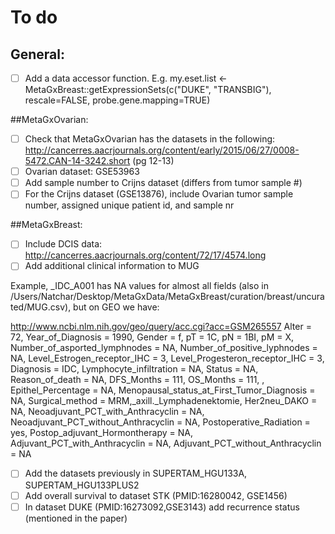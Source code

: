 # To do
## General:
- [ ] Add a data accessor function. E.g. my.eset.list <- MetaGxBreast::getExpressionSets(c("DUKE", "TRANSBIG"), rescale=FALSE, probe.gene.mapping=TRUE)

##MetaGxOvarian:
- [ ] Check that MetaGxOvarian has the datasets in the following: http://cancerres.aacrjournals.org/content/early/2015/06/27/0008-5472.CAN-14-3242.short (pg 12-13)
- [ ] Ovarian dataset: GSE53963
- [ ] Add sample number to Crijns dataset (differs from tumor sample #)
- [ ] For the Crijns dataset (GSE13876), include Ovarian tumor sample number, assigned unique patient id, and sample nr

##MetaGxBreast:
- [ ] Include DCIS data: http://cancerres.aacrjournals.org/content/72/17/4574.long
- [ ] Add additional clinical information to MUG

Example, _IDC_A001 has NA values for almost all fields (also in /Users/Natchar/Desktop/MetaGxData/MetaGxBreast/curation/breast/uncurated/MUG.csv), but on GEO we have:

http://www.ncbi.nlm.nih.gov/geo/query/acc.cgi?acc=GSM265557
Alter = 72, Year_of_Diagnosis = 1990, Gender = f, pT = 1C, pN = 1BI, pM = X, Number_of_asported_lymphnodes = NA, Number_of_positive_lyphnodes = NA, Level_Estrogen_receptor_IHC = 3, Level_Progesteron_receptor_IHC = 3, Diagnosis = IDC, Lymphocyte_infiltration = NA, Status = NA, Reason_of_death = NA, DFS_Months = 111, OS_Months = 111, , Epithel_Percentage = NA, Menopausal_status_at_First_Tumor_Diagnosis = NA, Surgical_method = MRM,_axill._Lymphadenektomie, Her2neu_DAKO = NA, Neoadjuvant_PCT_with_Anthracyclin = NA, Neoadjuvant_PCT_without_Anthracyclin = NA, Postoperative_Radiation = yes, Postop_adjuvant_Hormontherapy = NA, Adjuvant_PCT_with_Anthracyclin = NA, Adjuvant_PCT_without_Anthracyclin = NA
- [ ] Add the datasets previously in SUPERTAM_HGU133A, SUPERTAM_HGU133PLUS2
- [ ] Add overall survival to dataset STK (PMID:16280042, GSE1456) 
- [ ] In dataset DUKE (PMID:16273092,GSE3143) add recurrence status (mentioned in the paper)
